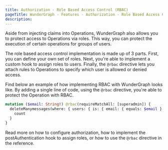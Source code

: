 ```yaml
---
title: Authorization - Role Based Access Control (RBAC)
pageTitle: WunderGraph - Features - Authorization - Role Based Access Control (RBAC)
description:
---
```


Aside from injecting claims into Operations,
WunderGraph also allows you to protect access to Operations via roles.
This way, you can protect the execution of certain operations for groups of users.

The role based access control implementation is made up of 3 parts.
First, you can define your own set of roles.
Next, you're able to implement a custom hook to assign roles to users.
Finally, the `@rbac` directive lets you attach rules to Operations to specify which user is allowed or denied access.

Find below an example of how implementing RBAC with WunderGraph looks like.
By adding a single line of code, using the `@rbac` directive,
you're able to protect the Operation with RBAC.

```graphql
mutation ($email: String!) @rbac(requireMatchAll: [superadmin]) {
  deleteManymessages(where: { users: { is: { email: { equals: $email } } } }) {
    count
  }
}
```

Read more on how to configure authorization,
how to implement the postAuthentication hook to assign roles,
or how to use the `@rbac` directive in the reference.
